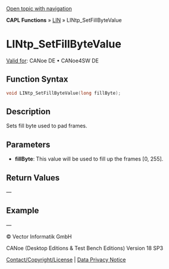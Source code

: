 [Open topic with navigation](../../../../../CANoeDEFamily.htm#Topics/CAPLFunctions/LIN/Functions/CAPLfunctionLINtpSetFillByteValue.md)

**CAPL Functions** » [LIN](../CAPLfunctionsLINOverview.md) » LINtp_SetFillByteValue

# LINtp_SetFillByteValue

[Valid for](../../../Shared/FeatureAvailability.md): CANoe DE • CANoe4SW DE

## Function Syntax

```c
void LINtp_SetFillByteValue(long fillByte);
```

## Description

Sets fill byte used to pad frames.

## Parameters

- **fillByte**: This value will be used to fill up the frames [0, 255].

## Return Values

—

## Example

—

© Vector Informatik GmbH

CANoe (Desktop Editions & Test Bench Editions) Version 18 SP3

[Contact/Copyright/License](../../../Shared/ContactCopyrightLicense.md) | [Data Privacy Notice](https://www.vector.com/int/en/company/get-info/privacy-policy/)
